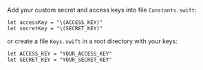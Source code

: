 Add your custom secret and access keys into file `Constants.swift`:
```
let accessKey = "\(ACCESS_KEY)"
let secretKey = "\(SECRET_KEY)"
```

or create a file `Keys.swift` in a root directory with your keys:
```
let ACCESS_KEY = "YOUR_ACCESS_KEY"
let SECRET_KEY = "YOUR_SECRET_KEY"
```



